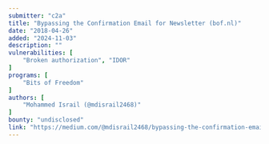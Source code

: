 ```yaml
---
submitter: "c2a"
title: "Bypassing the Confirmation Email for Newsletter (bof.nl)"
date: "2018-04-26"
added: "2024-11-03"
description: ""
vulnerabilities: [
    "Broken authorization", "IDOR"
]
programs: [
    "Bits of Freedom"
]
authors: [
    "Mohammed Israil (@mdisrail2468)"
]
bounty: "undisclosed"
link: "https://medium.com/@mdisrail2468/bypassing-the-confirmation-email-for-newsletter-bof-nl-682c05cb927f"
---
```




